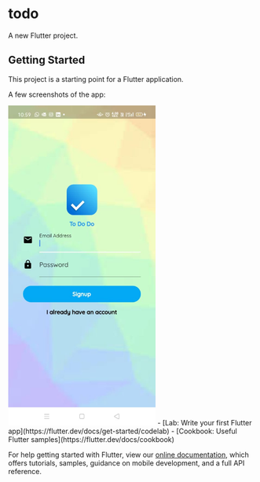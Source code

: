 # todo

A new Flutter project.

## Getting Started

This project is a starting point for a Flutter application.

A few screenshots of the app:

<img src='login-image.jpeg' width=300 />
- [Lab: Write your first Flutter app](https://flutter.dev/docs/get-started/codelab)
- [Cookbook: Useful Flutter samples](https://flutter.dev/docs/cookbook)

For help getting started with Flutter, view our
[online documentation](https://flutter.dev/docs), which offers tutorials,
samples, guidance on mobile development, and a full API reference.
